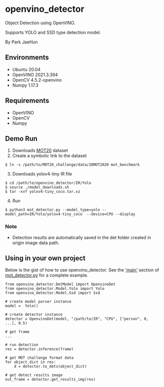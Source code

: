 # openvino_detector
Object Detection using OpenVINO.


Supports YOLO and SSD type detection model.

By Park JaeHun

## Environments
- Ubuntu 20.04
- OpenVINO 2021.3.394
- OpenCV 4.5.2-openvino
- Numpy 1.17.3
## Requirements
- OpenVINO
- OpenCV
- Numpy

## Demo Run
1. Downloads [MOT20](https://motchallenge.net/data/MOT20/) dataset
2. Create a symbolic link to the dataset
  ```
  $ ln -s /path/to/MOT20_challenge/data/2DMOT2020 mot_benchmark
  ```
3. Downloads yolov4-tiny IR file
  ```
  $ cd /path/to/openvino_detector/IR/Yolo
  $ source ./model_downloads.sh
  $ tar -xvf yolov4-tiny_coco.tar.xz
  ```
4. Run
  ```
  $ python3 mot_detector.py --model_type=yolo --model_path=IR/Yolo/yolov4-tiny_coco  --device=CPU --display
  ```
### Note
- Detection results are automatically saved in the det folder created in origin image data path.
  
## Using in your own project
Below is the gist of how to use openvino_detector. See the ['main'](https://github.com/MilyangParkJaeHun/openvino_detector/blob/51d4ff7b63f7fa3c9bff1e746a49ca55a6d41ed3/mot_detector.py#L32) section of [mot_detector.py](https://github.com/MilyangParkJaeHun/openvino_detector/blob/51d4ff7b63f7fa3c9bff1e746a49ca55a6d41ed3/mot_detector.py) for a complete example.
```
from openvino_detector.DetModel import OpenvinoDet
from openvino_detector.Model.Yolo import Yolo
from openvino_detector.Model.Ssd import Ssd

# create model parser instance
model =  Yolo()

# create detector instance
detector = OpenvinoDet(model, "/path/to/IR", "CPU", ["person", 0, ...], 0.5)

# get frame
...

# run detection
res = detector.inference(frame)

# get MOT challenge format data
for object_dict in res:
    d = detector.to_dets(object_dict)

# get detect results image
out_frame = detector.get_results_img(res)

```
